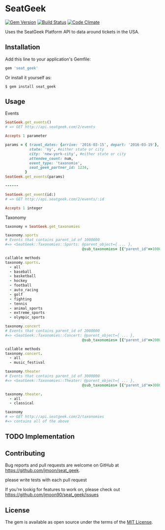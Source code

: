 # SeatGeek
[![Gem
Version](https://badge.fury.io/rb/seat_geek.svg)](https://badge.fury.io/rb/seat_geek) [![Build Status](https://travis-ci.org/jmoon90/seat_geek.svg)](https://travis-ci.org/jmoon90/seat_geek) [![Code Climate](https://codeclimate.com/github/jmoon90/seat_geek.svg)](https://codeclimate.com/github/jmoon90/seat_geek)

Uses the SeatGeek Platform API to data around tickets in the USA.

## Installation

Add this line to your application's Gemfile:

```ruby
gem 'seat_geek'
```

Or install it yourself as:

    $ gem install seat_geek

## Usage

Events
```ruby
SeatGeek.get_events()
# => GET http://api.seatgeek.com/2/events

Accepts 1 parameter

params = { travel_dates: {arrive: '2016-03-15', depart: '2016-03-19'},
           state: 'ny', #either state or city
           city: 'new-york-city', #either state or city
           attendee_count: num,
           event_type: 'taxonomie',
           seat_geek_partner_id: 1234,
         }
SeatGeek.get_events(params)

------

SeatGeek.get_event(id:)
# => GET http://api.seatgeek.com/2/events/:id

Accepts 1 integer
```


Taxonomy

```ruby
taxonomy = SeatGeek.get_taxonomies

taxonomy.sports
# Events that contains parent_id of 1000000
#=> <SeatGeek::Taxonomies::Sports: @parent_object={ ... },
                                   @sub_taxonomies= [{"parent_id"=>1000000, "id"=>1010100, "name"=>"mlb"} ..]

callable methods
taxonomy.sports.
  - all
  - baseball
  - basketball
  - hockey
  - football
  - auto_racing
  - golf
  - fighting
  - tennis
  - animal_sports
  - extreme_sports
  - olympic_sports

taxonomy.concert
# Events that contains parent_id of 2000000
#=> <SeatGeek::Taxonomies::Concert: @parent_object={ ... },
                                   @sub_taxonomies= [{"parent_id"=>2000000, "id"=>2010000, "name"=>"music_festival"} ..]

callable methods
taxonomy.concert.
  - all
  - music_festival

taxonomy.theater
# Events that contains parent_id of 3000000
#=> <SeatGeek::Taxonomies::Theater: @parent_object={ ... },
                                   @sub_taxonomies= [{"parent_id"=>3000000, "id"=>3020000, "name"=>"cirque_du_soleil"} ..]

taxonomy.theater.
  - all
  - classical

taxonomy
# => GET http://api.seatgeek.com/2/taxonomies
#=> contains all of the above
```

## TODO Implementation


## Contributing

Bug reports and pull requests are welcome on GitHub at https://github.com/jmoon/seat_geek.

please write tests with each pull request

If you're lookig for features to work on, please check out https://github.com/jmoon90/seat_geek/issues

## License

The gem is available as open source under the terms of the [MIT License](http://opensource.org/licenses/MIT).

